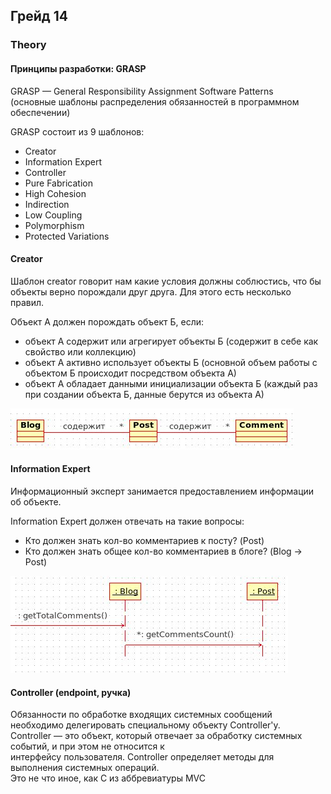 ## Грейд 14

### Theory

#### Принципы разработки: GRASP  

GRASP — General Responsibility Assignment Software Patterns  
(основные шаблоны распределения обязанностей в программном обеспечении)  

GRASP состоит из 9 шаблонов:
- Creator
- Information Expert
- Controller
- Pure Fabrication
- High Cohesion
- Indirection
- Low Coupling
- Polymorphism
- Protected Variations

#### Creator
Шаблон creator говорит нам какие условия должны соблюстись, что бы объекты верно порождали друг друга. 
Для этого есть несколько правил.  

Объект А должен порождать объект Б, если:
- объект А содержит или агрегирует объекты Б (содержит в себе как свойство или коллекцию)
- объект А активно использует объекты Б (основной объем работы с объектом Б происходит посредством объекта А)
- объект А обладает данными инициализации объекта Б (каждый раз при создании объекта Б, данные берутся из объекта А)

![grasp_creator.png](../../../assets/images/grasp_creator.png)

#### Information Expert
Информационный эксперт занимается предоставлением информации об объекте.  

Information Expert должен отвечать на такие вопросы:
- Кто должен знать кол-во комментариев к посту? (Post)
- Кто должен знать общее кол-во комментариев в блоге? (Blog -> Post)

![grasp_creator.png](../../../assets/images/grasp_information_expert.png)


#### Controller (endpoint, ручка)
Обязанности по обработке входящих системных сообщений необходимо делегировать специальному объекту Controller'у.  
Controller — это объект, который отвечает за обработку системных событий, и при этом не относится к  
интерфейсу пользователя. Controller определяет методы для выполнения системных операций.  
Это не что иное, как C из аббревиатуры MVC